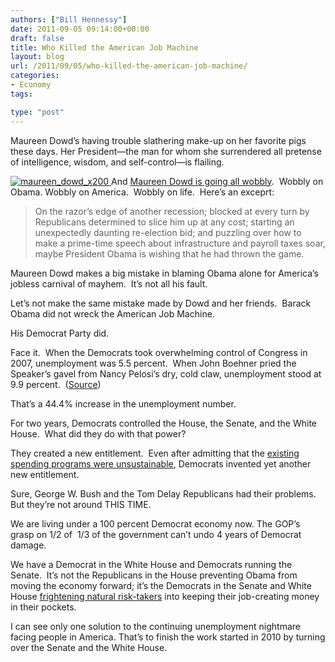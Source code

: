 ```yaml
---
authors: ["Bill Hennessy"]
date: 2011-09-05 09:14:00+00:00
draft: false
title: Who Killed the American Job Machine
layout: blog
url: /2011/09/05/who-killed-the-american-job-machine/
categories:
- Economy
tags:

type: "post"
---
```


Maureen Dowd’s having trouble slathering make-up on her favorite pigs these days. Her President—the man for whom she surrendered all pretense of intelligence, wisdom, and self-control—is flailing.

[![maureen_dowd_x200](https://hennessysview.com/wp-content/uploads/2011/09/maureen_dowd_x200_thumb.jpg)
](https://hennessysview.com/wp-content/uploads/2011/09/maureen_dowd_x200.jpg)And [Maureen Dowd is going all wobbly](https://www.nytimes.com/2011/09/04/opinion/dowd-one-and-done.html?_r=1&pagewanted=all).  Wobbly on Obama. Wobbly on America.  Wobbly on life.  Here’s an exceprt:



> On the razor’s edge of another recession; blocked at every turn by Republicans determined to slice him up at any cost; starting an unexpectedly daunting re-election bid; and puzzling over how to make a prime-time speech about infrastructure and payroll taxes soar, maybe President Obama is wishing that he had thrown the game.



Maureen Dowd makes a big mistake in blaming Obama alone for America’s jobless carnival of mayhem.  It’s not all his fault.

Let’s not make the same mistake made by Dowd and her friends.  Barack Obama did not wreck the American Job Machine.

His Democrat Party did.

Face it.  When the Democrats took overwhelming control of Congress in 2007, unemployment was 5.5 percent.  When John Boehner pried the Speaker’s gavel from Nancy Pelosi’s dry, cold claw, unemployment stood at 9.9 percent.  ([Source](https://fortress.wa.gov/esd/lmea/countydashboard/URateDetails.aspx?area=53_01_000000))

That’s a 44.4% increase in the unemployment number.

For two years, Democrats controlled the House, the Senate, and the White House.  What did they do with that power?

They created a new entitlement.  Even after admitting that the [existing spending programs were unsustainable](https://www.theblaze.com/stories/geithner-admits-spending-in-obamas-budget-is-unsustainable/), Democrats invented yet another new entitlement.

Sure, George W. Bush and the Tom Delay Republicans had their problems.  But they’re not around THIS TIME.

We are living under a 100 percent Democrat economy now. The GOP’s grasp on 1/2 of  1/3 of the government can’t undo 4 years of Democrat damage.

We have a Democrat in the White House and Democrats running the Senate.  It’s not the Republicans in the House preventing Obama from moving the economy forward; it’s the Democrats in the Senate and White House [frightening natural risk-takers](https://www.thegatewaypundit.com/2011/07/thanks-barack-64-of-small-businesses-will-not-be-hiring-this-year/) into keeping their job-creating money in their pockets.

I can see only one solution to the continuing unemployment nightmare facing people in America. That’s to finish the work started in 2010 by turning over the Senate and the White House.
